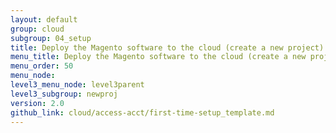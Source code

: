 ```yaml
---
layout: default
group: cloud
subgroup: 04_setup
title: Deploy the Magento software to the cloud (create a new project)
menu_title: Deploy the Magento software to the cloud (create a new project)
menu_order: 50
menu_node: 
level3_menu_node: level3parent
level3_subgroup: newproj
version: 2.0
github_link: cloud/access-acct/first-time-setup_template.md
---
```


